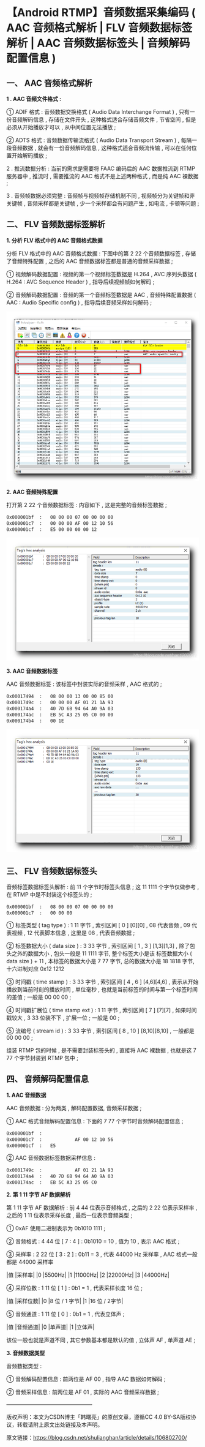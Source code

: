 
# 【Android RTMP】音频数据采集编码 ( AAC 音频格式解析 | FLV 音频数据标签解析 | AAC 音频数据标签头 | 音频解码配置信息 ) #

## 一、 AAC 音频格式解析 ##

**1 . AAC 音频文件格式 :**


① ADIF 格式 : 音频数据交换格式 ( Audio Data Interchange Format ) , 只有一份音频解码信息 , 存储在文件开头 , 这种格式适合存储音频文件 , 节省空间 , 但是必须从开始播放才可以 , 从中间位置无法播放 ;

② ADTS 格式 : 音频数据传输流格式 ( Audio Data Transport Stream ) , 每隔一段音频数据 , 就会有一份音频解码信息 , 这种格式适合音频流传输 , 可以在任何位置开始解码播放 ;


2 . 推流数据分析 : 当前的需求是需要将 FAAC 编码后的 AAC 数据推流到 RTMP 服务器中 , 推流时 , 需要推流的 AAC 格式不是上述两种格式 , 而是纯 AAC 裸数据 ;


3 . 音频帧数据必须完整 : 音频帧与视频帧存储机制不同 , 视频帧分为关键帧和非关键帧 , 音频采样都是关键帧 , 少一个采样都会有问题产生 , 如电流 , 卡顿等问题 ;





## 二、 FLV 音频数据标签解析 ##



**1. 分析 FLV 格式中的 AAC 音频格式数据**

分析 FLV 格式中的 AAC 音频格式数据 : 下图中的第 2 22 个音频数据标签 , 存储了音频特殊配置 , 之后的 AAC 音频数据标签都是普通的音频采样数据 ;


① 视频解码数据配置 : 视频的第一个视频标签数据是 H.264 , AVC 序列头数据 ( H.264 : AVC Sequence Header ) , 指导后续视频帧如何解码 ;

② 音频解码数据配置 : 音频的第一个音频标签数据是 AAC , 音频特殊配置数据 ( AAC : Audio Specific config ) , 指导后续音频采样如何解码 ;

![](./andriod/20200617193605192.png)



**2. AAC 音频特殊配置**

打开第 2 22 个音频数据标签 : 内容如下 , 这是完整的音频标签数据 ;

```
0x000001bf	:   08 00 00 07 00 00 00 00 
0x000001c7	:   00 00 00 AF 00 12 10 56 
0x000001cf	:   E5 00 00 00 00 12
```

![](./andriod/20200617193718218.png)

**3. AAC 音频数据标签**

AAC 音频数据标签 : 该标签中封装实际的音频采样 , AAC 格式的 ;

```
0x00017494	:   08 00 00 13 00 00 85 00 
0x0001749c	:   00 00 00 AF 01 21 1A 93 
0x000174a4	:   40 7D 6B 94 64 A0 9A 03 
0x000174ac	:   EB 5C A3 25 05 C0 00 00 
0x000174b4	:   00 1E
```

![](./andriod/20200617195224929.png)

## 三、 FLV 音频数据标签头 ##

音频标签数据标签头解析 : 前 11 个字节时标签头信息 ; 这 11 1111 个字节仅做参考 , 在 RTMP 中是不封装这个标签头的 ;

```
0x000001bf	:   08 00 00 07 00 00 00 00 
0x000001c7	:   00 00 00
```

① 标签类型 ( tag type ) : 1 11 字节 , 索引区间 [ 0 ] [0][0] , 08 代表音频 , 09 代表视频 , 12 代表脚本信息 , 这里是 08 , 代表音频数据 ;

② 标签数据大小 ( data size ) : 3 33 字节 , 索引区间 [ 1 , 3 ] [1,3][1,3] , 除了包头之外的数据大小 , 包头一般是 11 1111 字节, 整个标签大小是该 标签数据大小 ( data size ) + 11 , 本标签的数据大小是 7 77 字节, 总的数据大小是 18 1818 字节, 十六进制对应 0x12 1212

③ 时间戳 ( time stamp ) : 3 33 字节 , 索引区间 [ 4 , 6 ] [4,6][4,6] , 表示从开始播放到当前时刻的播放时间 , 单位毫秒 , 也就是当前标签的时间与第一个标签时间的差值 ; 一般是 00 00 00 ;

④ 时间戳扩展位 ( time stamp ext ) : 1 11 字节 , 索引区间 [ 7 ] [7][7] , 如果时间戳较大 , 3 33 位装不下 , 扩展一位 ; 一般是 00 ;

⑤ 流编号 ( stream id ) : 3 33 字节 , 索引区间 [ 8 , 10 ] [8,10][8,10] , 一般都是 00 00 00 ;


组装 RTMP 包的时候 , 是不需要封装标签头的 , 直接将 AAC 裸数据 , 也就是这 7 77 个字节封装到 RTMP 包中 ;





## 四、 音频解码配置信息 ##



**1. AAC 音频数据**

AAC 音频数据 : 分为两类 , 解码配置数据, 音频采样数据 ;


① AAC 格式音频解码配置信息 : 下面的 7 77 个字节时音频解码配置信息 ;

```
0x000001bf	:   
0x000001c7	:            AF 00 12 10 56 
0x000001cf	:   E5
```

② AAC 音频数据标签数据采样信息 :

```
0x0001749c	:            AF 01 21 1A 93 
0x000174a4	:   40 7D 6B 94 64 A0 9A 03 
0x000174ac	:   EB 5C A3 25 05 C0
```


**2. 第 1 11 字节 AF 数据解析**

第 1 11 字节 AF 数据解析 : 前 4 44 位表示音频格式 , 之后的 2 22 位表示采样率 , 之后的 1 11 位表示采样长度 , 最后一位表示音频类型 ;


① 0xAF 使用二进制表示为 0b‭1010 1111‬ ;

② 音频格式 : 4 44 位 [ 7 : 4 ] : 0b1010 = 10 , 值为 10 , 表示 AAC 格式 ;

③ 采样率 : 2 22 位 [ 3 : 2 ] : 0b11 = 3 , 代表 44000 Hz 采样率 , AAC 格式一般都是 44000 采样率

|值	|采样率|
|0	|5500Hz|
|1	|11000Hz|
|2	|22000Hz|
|3	|44000Hz|

④ 采样位数 : 1 11 位 [ 1 ] : 0b1 = 1 , 代表采样长度 16 位 ;

|值	|采样位数|
|0	|8 位 / 1 字节|
|1	|16 位 / 2字节|

⑤ 音频通道 : 1 11 位 [ 0 ] : 0b1 = 1 , 代表立体声 ;

|值	|音频通道|
|0	|单声道|
|1	|立体声|

该位一般也就是声道不同 , 其它参数基本都是默认的值 , 立体声 AF , 单声道 AE ;



**3. 音频数据类型**

音频数据类型 :


① 音频解码配置信息 : 前两位是 AF 00 , 指导 AAC 数据如何解码 ;

② 音频采样信息 : 前两位是 AF 01 , 实际的 AAC 音频采样数据 ;

————————————————

版权声明：本文为CSDN博主「韩曙亮」的原创文章，遵循CC 4.0 BY-SA版权协议，转载请附上原文出处链接及本声明。

原文链接：https://blog.csdn.net/shulianghan/article/details/106802700/